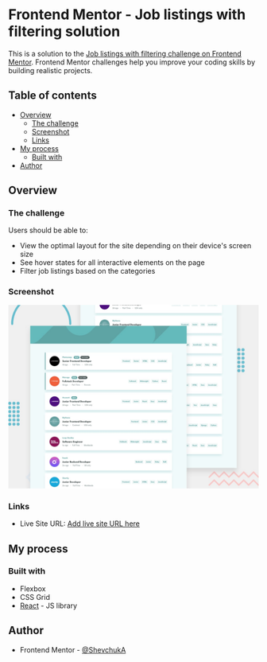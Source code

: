# Frontend Mentor - Job listings with filtering solution

This is a solution to the [Job listings with filtering challenge on Frontend Mentor](https://www.frontendmentor.io/challenges/job-listings-with-filtering-ivstIPCt). Frontend Mentor challenges help you improve your coding skills by building realistic projects.

## Table of contents

- [Overview](#overview)
  - [The challenge](#the-challenge)
  - [Screenshot](#screenshot)
  - [Links](#links)
- [My process](#my-process)
  - [Built with](#built-with)
- [Author](#author)

## Overview

### The challenge

Users should be able to:

- View the optimal layout for the site depending on their device's screen size
- See hover states for all interactive elements on the page
- Filter job listings based on the categories

### Screenshot

![](./design/desktop-preview.jpg)

### Links

- Live Site URL: [Add live site URL here](https://job-listing-study-app.netlify.app)

## My process

### Built with

- Flexbox
- CSS Grid
- [React](https://reactjs.org/) - JS library

## Author

- Frontend Mentor - [@ShevchukA](https://www.frontendmentor.io/profile/ShevchukA)
